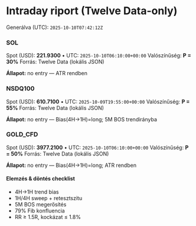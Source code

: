 # Intraday riport (Twelve Data-only)

Generálva (UTC): `2025-10-10T07:42:12Z`

### SOL

Spot (USD): **221.9300** • UTC: `2025-10-10T06:10:00+00:00`
Valószínűség: **P = 30%**
Forrás: Twelve Data (lokális JSON)

**Állapot:** no entry — ATR rendben

### NSDQ100

Spot (USD): **610.7100** • UTC: `2025-10-09T19:55:00+00:00`
Valószínűség: **P = 55%**
Forrás: Twelve Data (lokális JSON)

**Állapot:** no entry — Bias(4H→1H)=long; 5M BOS trendirányba

### GOLD_CFD

Spot (USD): **3977.2100** • UTC: `2025-10-10T06:10:00+00:00`
Valószínűség: **P = 50%**
Forrás: Twelve Data (lokális JSON)

**Állapot:** no entry — Bias(4H→1H)=long; ATR rendben

#### Elemzés & döntés checklist
- 4H→1H trend bias
- 1H/4H sweep + retesztszitu
- 5M BOS megerősítés
- 79% Fib konfluencia
- RR ≥ 1.5R, kockázat ≤ 1.8%
